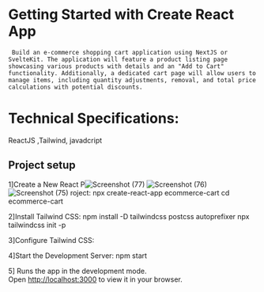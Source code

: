 # Getting Started with Create React App

     Build an e-commerce shopping cart application using NextJS or SvelteKit. The application will feature a product listing page showcasing various products with details and an "Add to Cart" functionality. Additionally, a dedicated cart page will allow users to manage items, including quantity adjustments, removal, and total price calculations with potential discounts.

# Technical Specifications:

 ReactJS ,Tailwind, javadcript 

## Project setup
   1]Create a New React P![Screenshot (77)](https://github.com/user-attachments/assets/aa409fa5-3567-4fcc-af2e-f5ad7bae2fcf)
![Screenshot (76)](https://github.com/user-attachments/assets/b573910d-ecf8-4b70-8ec0-18605d05f62d)
![Screenshot (75)](https://github.com/user-attachments/assets/c35338ef-108b-4193-acba-8f93c7da9ef9)
roject:
      npx create-react-app ecommerce-cart
      cd ecommerce-cart
      
   2]Install Tailwind CSS:
      npm install -D tailwindcss postcss autoprefixer
      npx tailwindcss init -p
      
   3]Configure Tailwind CSS:
   
   4]Start the Development Server:
      npm start

   5] Runs the app in the development mode.\
      Open [http://localhost:3000](http://localhost:3000) to view it in your browser.
   












